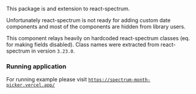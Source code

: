 This package is and extension to react-spectrum.

Unfortunately react-spectrum is not ready for adding custom date components and most of the components are hidden from library users.

This component relays heavily on hardcoded react-spectrum classes (eq. for making fields disabled). Class names were extracted from react-spectrum in version `3.23.0`.

### Running application
For running example please visit [`https://spectrum-month-picker.vercel.app/`](https://spectrum-month-picker.vercel.app/)
